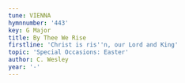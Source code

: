 ```yaml
---
tune: VIENNA
hymnnumber: '443'
key: G Major
title: By Thee We Rise
firstline: 'Christ is ris''n, our Lord and King'
topic: 'Special Occasions: Easter'
author: C. Wesley
year: '-'
---
```

